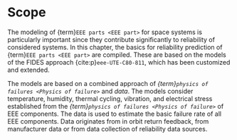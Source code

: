 # Scope

The modeling of {term}`EEE parts <EEE part>` for space systems is particularly important since they contribute significantly to reliability of considered systems. In this chapter, the basics for reliability prediction of {term}`EEE parts <EEE part>` are compiled. These are based on the models of the FIDES approach {cite:p}`eee-UTE-C80-811`, which has been customized and extended.

The models are based on a combined approach of *{term}`physics of failures <Physics of failure>`* and *data*. The models consider temperature, humidity, thermal cycling, vibration, and electrical stress established from the *{term}`physics of failures <Physics of failure>`* of EEE components. The data is used to estimate the basic failure rate of all EEE components. Data originates from in orbit return feedback, from manufacturer data or from data collection of reliability data sources.